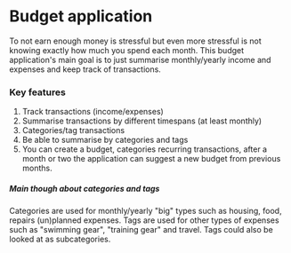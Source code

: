 Budget application
==================
To not earn enough money is stressful but even more stressful is not knowing
exactly how much you spend each month. This budget application's main goal
is to just summarise monthly/yearly income and expenses and keep track
of transactions.

### Key features
  1. Track transactions (income/expenses)
  2. Summarise transactions by different timespans (at least monthly)
  3. Categories/tag transactions
  4. Be able to summarise by categories and tags
  5. You can create a budget, categories recurring transactions, after a month
     or two the application can suggest a new budget from previous months.

##### Main though about categories and tags
Categories are used for monthly/yearly "big" types such as housing, food,
repairs (un)planned expenses. Tags are used for other types of expenses such as
"swimming gear", "training gear" and travel. Tags could also be looked at
as subcategories.
